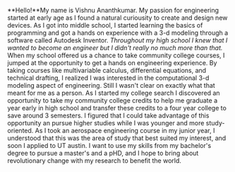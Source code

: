 **Hello!**My name is Vishnu Ananthkumar.
My passion for engineering started at early age as I found a natural curiousity to create and design new devices.
As I got into middle school, I started learning the basics of programming and got a hands on experience
with a 3-d modeling through a software called Autodesk Inventor.
*Throughout my high school I knew that I wanted to become an engineer but I didn't really no much more than that.*
When my school offered us a chance to take community college courses, I jumped at the opportunity to get a hands on engineering experience.
By taking courses like multivariable calculus, differential equations, and technical drafting, I realized I was interested in the 
computational 3-d modeling aspect of engineering. Still I wasn't clear on exactly what that meant for me as a person. 
As I started my college search I discovered an opportunity to take my community college credits to help me graduate a year early 
in high school and transfer these credits to a four year college to save around 3 semesters.
I figured that I could take advantage of this opportunity an pursue higher studies while I was younger and more study-oriented.
As I took an aerospace engineering course in my junior year, I understood that this was the area of study that best suited my interest,
and soon I applied to UT austin. I want to use my skills from my bachelor's degree to pursue a master's and a pHD, and I hope to bring 
about revolutionary change with my research to benefit the world. 
